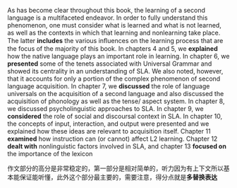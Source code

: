 As has become clear throughout this book, the learning of a second language is a multifaceted endeavor. In order to fully understand this phenomenon, one must consider what is learned and what is not learned, as well as the contexts in which that learning and nonlearning take place. The latter **includes** the various inﬂuences on the learning process that are the focus of the majority of this book. In chapters 4 and 5, we **explained** how the native language plays an important role in learning. In chapter 6, we **presented** some of the tenets associated with Universal Grammar and showed its centrality in an understanding of SLA. We also noted, however, that it accounts for only a portion of the complex phenomenon of second language acquisition. In chapter 7, we **discussed** the role of language universals on the acquisition of a second language and also discussed the acquisition of phonology as well as the tense/ aspect system. In chapter 8, we discussed psycholinguistic approaches to SLA. In chapter 9, we **considered** the role of social and discoursal context in SLA. In chapter 10, the concepts of input, interaction, and output were presented and we explained how these ideas are relevant to acquisition itself. Chapter 11 **examined** how instruction can (or cannot) affect L2 learning. Chapter 12 **dealt with** nonlinguistic factors involved in SLA, and chapter 13 **focused on** the importance of the lexicon

作文部分的高分是非常稳定的，第一部分是相对简单的，听力因为有上下文所以基本能保证能听懂，此外这个部分最主要的，需要注意，得分点就是**多替换表达**